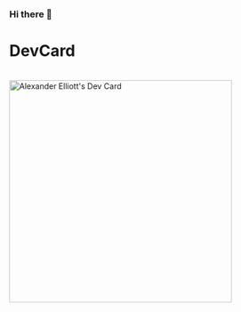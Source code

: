 ### Hi there 👋

# DevCard
</br>
<a href="https://app.daily.dev/alexanderelliott"><img src="https://api.daily.dev/devcards/05b770a872694c5484ff1c56ea27338d.png?r=nil" width="400" alt="Alexander Elliott's Dev Card"/></a>

<!--
**AlexEllio/AlexEllio** is a ✨ _special_ ✨ repository because its `README.md` (this file) appears on your GitHub profile.

Here are some ideas to get you started:

- 🔭 I’m currently working on ...
- 🌱 I’m currently learning ...
- 👯 I’m looking to collaborate on ...
- 🤔 I’m looking for help with ...
- 💬 Ask me about ...
- 📫 How to reach me: ...
- 😄 Pronouns: ...
- ⚡ Fun fact: ...
-->
